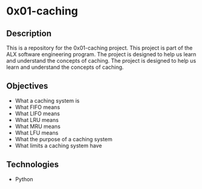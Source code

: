 # 0x01-caching

## Description
This is a repository for the 0x01-caching project. This project is part of the ALX software engineering program. The project is designed to help us learn and understand the concepts of caching.
The project is designed to help us learn and understand the concepts of caching.

## Objectives
- What a caching system is
- What FIFO means
- What LIFO means
- What LRU means
- What MRU means
- What LFU means
- What the purpose of a caching system
- What limits a caching system have

## Technologies
- Python
